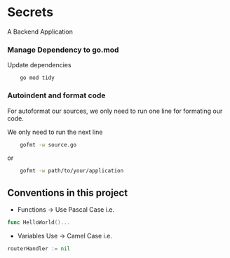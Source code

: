 # Secrets

A Backend Application

### Manage Dependency to go.mod

Update dependencies

```
	go mod tidy
```
### Autoindent and format code

For autoformat our sources, we only need to run one line for formating our code.

We only need to run the next line

```bash
	gofmt -w source.go
```

or

```bash
	gofmt -w path/to/your/application
```

## Conventions in this project

* Functions -> Use Pascal Case i.e.
```go
func HelloWorld()...
```
* Variables Use -> Camel Case i.e.
```go
routerHandler := nil
```
